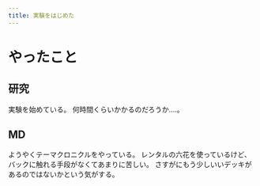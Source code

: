 ```yaml
---
title: 実験をはじめた
---
```


# やったこと

## 研究

実験を始めている。
何時間くらいかかるのだろうか‥‥。

## MD

ようやくテーマクロニクルをやっている。
レンタルの六花を使っているけど、バックに触れる手段がなくてあまりに苦しい。
さすがにもう少しいいデッキがあるのではないかという気がする。
